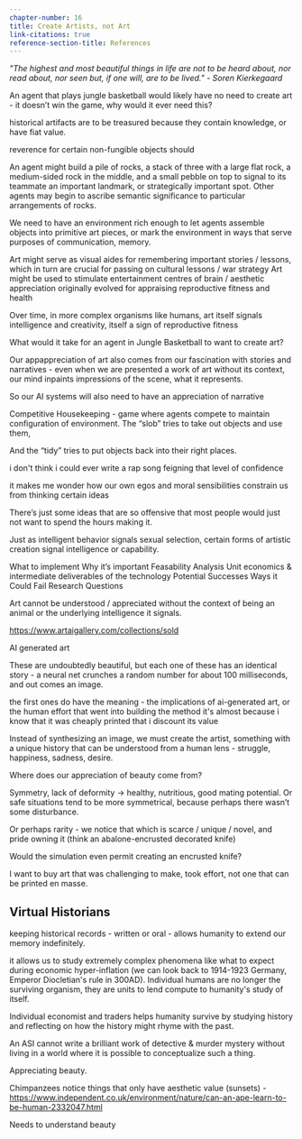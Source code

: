 ```yaml
---
chapter-number: 16
title: Create Artists, not Art
link-citations: true
reference-section-title: References
---
```


*"The highest and most beautiful things in life are not to be heard about, nor read about, nor seen but, if one will, are to be lived."*
*- Soren Kierkegaard*

An agent that plays jungle basketball would likely have no need to create art - it doesn’t win the game, why would it ever need this?

historical artifacts are to be treasured because they contain knowledge, or have fiat value.

reverence for certain non-fungible objects should 


An agent might build a pile of rocks, a stack of three with a large flat rock, a medium-sided rock in the middle, and a small pebble on top to signal to its teammate an important landmark, or strategically important spot. Other agents may begin to ascribe semantic significance to particular arrangements of rocks. 

We need to have an environment rich enough to let agents assemble objects into primitive art pieces, or mark the environment in ways that serve purposes of communication, memory. 



Art might serve as visual aides for remembering important stories / lessons, which in turn are  crucial for passing on cultural lessons  / war strategy
Art might be used to stimulate entertainment centres of brain / aesthetic appreciation originally evolved for appraising reproductive fitness and health


Over time, in more complex organisms like humans, art itself signals intelligence and creativity, itself a sign of reproductive fitness


What would it take for an agent in Jungle Basketball to want to create art?


Our appappreciation of art also comes from our fascination with stories and narratives - even when we are presented a work of art without its context, our mind inpaints impressions of the scene, what it represents.

So our AI systems will also need to have an appreciation of narrative


Competitive Housekeeping - game where agents compete to maintain configuration of environment. The “slob” tries to take out objects and use them,  

And the “tidy” tries to put objects back into their right places. 


i don't think i could ever write a rap song feigning that level of confidence

it makes me wonder how our own egos and moral sensibilities constrain us from thinking certain ideas

There’s just some ideas that are so offensive that most people would just not want to spend the hours making it. 


Just as intelligent behavior signals sexual selection, certain forms of artistic creation signal intelligence or capability.



What to implement
Why it’s important
Feasability Analysis
Unit economics & intermediate deliverables of the technology
Potential Successes
Ways it Could Fail
Research Questions


Art cannot be understood / appreciated without the context of being an animal or the underlying intelligence it signals. 

https://www.artaigallery.com/collections/sold

AI generated art

These are undoubtedly beautiful, but each one of these has an identical story - a neural net crunches a random number for about 100 milliseconds, and out comes an image.

the first ones do have the meaning - the implications of ai-generated art, or the human effort that went into building the method
it's almost because i know that it was cheaply printed that i discount its value

Instead of synthesizing an image, we must create the artist, something with a unique history that can be understood from a human lens - struggle, happiness, sadness, desire. 

Where does our appreciation of beauty come from?

Symmetry, lack of deformity → healthy, nutritious, good mating potential. Or safe situations tend to be more symmetrical, because perhaps there wasn’t some disturbance. 

Or perhaps rarity - we notice that which is scarce / unique / novel, and pride owning it (think an abalone-encrusted decorated knife)

Would the simulation even permit creating an encrusted knife?



I want to buy art that was challenging to make, took effort, not one that can be printed en masse.


## Virtual Historians

keeping historical records - written or oral - allows humanity to extend our memory indefinitely.

it allows us to study extremely complex phenomena like what to expect during economic hyper-inflation (we can look back to 1914-1923 Germany, Emperor Diocletian's rule in 300AD). Individual humans are no longer the surviving organism, they are units to lend compute to humanity's study of itself.

Individual economist and traders helps humanity survive by studying history and reflecting on how the history might rhyme with the past.



An ASI cannot write a brilliant work of detective & murder mystery without living in a world where it is possible to conceptualize such a thing.



Appreciating beauty.

Chimpanzees notice things that only have aesthetic value (sunsets) - https://www.independent.co.uk/environment/nature/can-an-ape-learn-to-be-human-2332047.html


Needs to understand beauty
